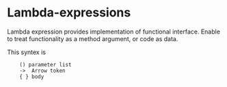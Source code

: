 # Lambda-expressions

Lambda expression provides implementation of functional interface. 
Enable to treat functionality as a method argument, or code as data. 

This syntex is 

		() parameter list
        ->  Arrow token
        { } body
